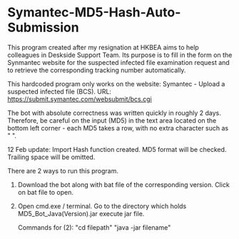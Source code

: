 # Symantec-MD5-Hash-Auto-Submission

This program created after my resignation at HKBEA aims to help colleagues in Deskside Support Team. 
Its purpose is to fill in the form on the Synmantec website for the suspected infected file examination request and to retrieve the corresponding tracking number automatically.


This hardcoded program only works on the website: Symantec - Upload a suspected infected file (BCS).
URL: https://submit.symantec.com/websubmit/bcs.cgi


The bot with absolute correctness was written quickly in roughly 2 days. Therefore, be careful on the input (MD5) in the text area located on the bottom left corner - each MD5 takes a row, with no extra character such as " ".

12 Feb update: Import Hash function created. MD5 format will be checked. Trailing space will be omitted.

There are 2 ways to run this program. 
1) Download the bot along with bat file of the corresponding version. 
   Click on bat file to open.
   
2) Open cmd.exe / terminal.
   Go to the directory which holds MD5_Bot_Java(Version).jar
   execute jar file.
   
   Commands for (2):
   "cd filepath"
   "java -jar filename"
